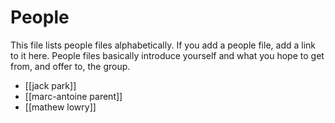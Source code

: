 # People

This file lists people files alphabetically. If you add a people file, add a link to it here. People files basically introduce yourself and what you hope to get from, and offer to, the group.

* [[jack park]]
* [[marc-antoine parent]]
* [[mathew lowry]]